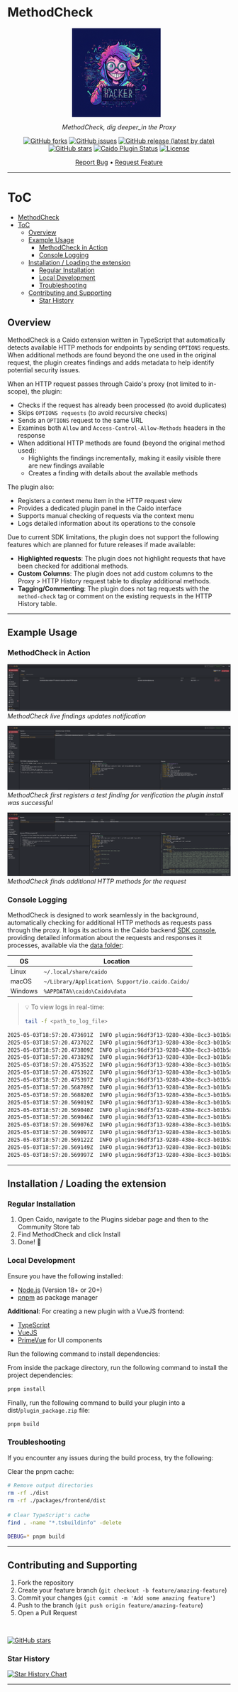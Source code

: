 # MethodCheck

<div align="center">

<img src="./public/images/methodcheck.jpeg" width="200" height="200" align="center" style="margin-right: 12px"/>

_MethodCheck, dig deeper_in the Proxy_

[![GitHub forks](https://img.shields.io/github/forks/GangGreenTemperTatum/MethodCheck?style=social)](https://github.com/GangGreenTemperTatum/MethodCheck/network/members)
[![GitHub issues](https://img.shields.io/github/issues/GangGreenTemperTatum/MethodCheck)](https://github.com/GangGreenTemperTatum/MethodCheck/issues)
[![GitHub release (latest by date)](https://img.shields.io/github/v/release/GangGreenTemperTatum/MethodCheck)](https://github.com/GangGreenTemperTatum/MethodCheck/releases)
[![GitHub stars](https://img.shields.io/github/stars/GangGreenTemperTatum/MethodCheck?style=social)](https://github.com/GangGreenTemperTatum/MethodCheck/stargazers)
[![Caido Plugin Status](https://img.shields.io/badge/Caido%20Plugin-Not%20Yet%20Submitted-yellow)](https://caido.io/plugins) <!-- TODO -->
[![License](https://img.shields.io/github/license/GangGreenTemperTatum/MethodCheck?branch=main)](https://github.com/GangGreenTemperTatum/MethodCheck/blob/main/LICENSE)

[Report Bug](https://github.com/GangGreenTemperTatum/MethodCheck/issues) •
[Request Feature](https://github.com/GangGreenTemperTatum/MethodCheck/issues)

<!-- TODO > MethodCheck is now available via the Caido Plugin Library! 🥳 -->

</div>

---

# ToC

- [MethodCheck](#methodcheck)
- [ToC](#toc)
  - [Overview](#overview)
  - [Example Usage](#example-usage)
    - [MethodCheck in Action](#methodcheck-in-action)
    - [Console Logging](#console-logging)
  - [Installation  / Loading the extension](#installation---loading-the-extension)
    - [Regular Installation](#regular-installation)
    - [Local Development](#local-development)
    - [Troubleshooting](#troubleshooting)
  - [Contributing and Supporting](#contributing-and-supporting)
    - [Star History](#star-history)


## Overview

MethodCheck is a Caido extension written in TypeScript that automatically detects available HTTP methods for endpoints by sending `OPTIONS` requests. When additional methods are found beyond the one used in the original request, the plugin creates findings and adds metadata to help identify potential security issues.

When an HTTP request passes through Caido's proxy (not limited to in-scope), the plugin:

- Checks if the request has already been processed (to avoid duplicates)
- Skips `OPTIONS requests` (to avoid recursive checks)
- Sends an `OPTIONS` request to the same URL
- Examines both `Allow` and `Access-Control-Allow-Methods` headers in the response
- When additional HTTP methods are found (beyond the original method used):
  - Highlights the findings incrementally, making it easily visible there are new findings available
  - Creates a finding with details about the available methods

The plugin also:

- Registers a context menu item in the HTTP request view
- Provides a dedicated plugin panel in the Caido interface
- Supports manual checking of requests via the context menu
- Logs detailed information about its operations to the console

Due to current SDK limitations, the plugin does not support the following features which are planned for future releases if made available:

- **Highlighted requests**: The plugin does not highlight requests that have been checked for additional methods.
- **Custom Columns**: The plugin does not add custom columns to the Proxy > HTTP History request table to display additional methods.
- **Tagging/Commenting**: The plugin does not tag requests with the `method-check` tag or comment on the existing requests in the HTTP History table.

---

## Example Usage

### MethodCheck in Action

![MethodCheck Findings Notification](./public/images/findings-notification.png)
*MethodCheck live findings updates notification*

![MethodCheck in Action - Test Example](./public/images/test-example-finding.png)
*MethodCheck first registers a test finding for verification the plugin install was successful*

![MethodCheck in Action - Example](./public/images/example-finding.png)
*MethodCheck finds additional HTTP methods for the request*

### Console Logging

MethodCheck is designed to work seamlessly in the background, automatically checking for additional HTTP methods as requests pass through the proxy. It logs its actions in the Caido backend [SDK console](https://developer.caido.io/reference/modules/extra/console.html#extra-console), providing detailed information about the requests and responses it processes, available via the [data folder](https://docs.caido.io/reference/internal_files.html):

| OS      | Location                                             |
|---------|------------------------------------------------------|
| Linux   | `~/.local/share/caido`                               |
| macOS   | `~/Library/Application\ Support/io.caido.Caido/`     |
| Windows | `%APPDATA%\caido\Caido\data`                         |

> 💡 To view logs in real-time:
>
> ```bash
> tail -f <path_to_log_file>
> ```

```bash
2025-05-03T18:57:20.473691Z  INFO plugin:96df3f13-9280-438e-8cc3-b01b5a4e957f js|sdk: [MethodCheck] Checking methods for request 11206
2025-05-03T18:57:20.473702Z  INFO plugin:96df3f13-9280-438e-8cc3-b01b5a4e957f js|sdk: [MethodCheck] Checking methods for URL: https://sync-1-us-west1-g.sync.services.mozilla.com/1.5/170298185/info/collections (original method: GET)
2025-05-03T18:57:20.473809Z  INFO plugin:96df3f13-9280-438e-8cc3-b01b5a4e957f js|sdk: [MethodCheck] Parsing URL: https://sync-1-us-west1-g.sync.services.mozilla.com/1.5/170298185/info/collections
2025-05-03T18:57:20.473829Z  INFO plugin:96df3f13-9280-438e-8cc3-b01b5a4e957f js|sdk: [MethodCheck] Parsed URL - Host: sync-1-us-west1-g.sync.services.mozilla.com, Path: /1.5/170298185/info/collections
2025-05-03T18:57:20.475352Z  INFO plugin:96df3f13-9280-438e-8cc3-b01b5a4e957f js|sdk: [MethodCheck] Created OPTIONS request to sync-1-us-west1-g.sync.services.mozilla.com:443/
2025-05-03T18:57:20.475392Z  INFO plugin:96df3f13-9280-438e-8cc3-b01b5a4e957f js|sdk: [MethodCheck] Request headers: {"User-Agent":["Caido MethodCheck"],"Host":["sync-1-us-west1-g.sync.services.mozilla.com"]}
2025-05-03T18:57:20.475397Z  INFO plugin:96df3f13-9280-438e-8cc3-b01b5a4e957f js|sdk: [MethodCheck] Sending OPTIONS request...
2025-05-03T18:57:20.568789Z  INFO plugin:96df3f13-9280-438e-8cc3-b01b5a4e957f js|sdk: [MethodCheck] OPTIONS request sent with ID: 11208
2025-05-03T18:57:20.568820Z  INFO plugin:96df3f13-9280-438e-8cc3-b01b5a4e957f js|sdk: [MethodCheck] OPTIONS response received, status: 204
2025-05-03T18:57:20.569019Z  INFO plugin:96df3f13-9280-438e-8cc3-b01b5a4e957f js|sdk: [MethodCheck] Response headers: {"Server":["openresty/1.15.8.2"],"Date":["Sat, 03 May 2025 18:57:20 GMT"],"Content-Length":["0"],"Via":["1.1 google"],"Access-Control-Max-Age":["1728000"],"Content-Type":["text/plain charset=UTF-8"],"Alt-Svc":["clear"],"Access-Control-Allow-Credentials":["true"],"Access-Control-Allow-Methods":["DELETE, GET, POST, PUT, OPTIONS"],"Access-Control-Allow-Headers":["DNT,Keep-Alive,User-Agent,X-Requested-With,If-Modified-Since,Cache-Control,Content-Type,Authorization,X-Conditions-Accepted"]}
2025-05-03T18:57:20.569040Z  INFO plugin:96df3f13-9280-438e-8cc3-b01b5a4e957f js|sdk: [MethodCheck] No Allow header found
2025-05-03T18:57:20.569046Z  INFO plugin:96df3f13-9280-438e-8cc3-b01b5a4e957f js|sdk: [MethodCheck] Found Access-Control-Allow-Methods header: DELETE
2025-05-03T18:57:20.569076Z  INFO plugin:96df3f13-9280-438e-8cc3-b01b5a4e957f js|sdk: [MethodCheck] Parsed methods from CORS header: ["DELETE"]
2025-05-03T18:57:20.569097Z  INFO plugin:96df3f13-9280-438e-8cc3-b01b5a4e957f js|sdk: [MethodCheck] Found 1 additional methods: ["DELETE"]
2025-05-03T18:57:20.569122Z  INFO plugin:96df3f13-9280-438e-8cc3-b01b5a4e957f js|sdk: [MethodCheck] Found additional methods for https://sync-1-us-west1-g.sync.services.mozilla.com/1.5/170298185/info/collections: DELETE
2025-05-03T18:57:20.569149Z  INFO plugin:96df3f13-9280-438e-8cc3-b01b5a4e957f js|sdk: [MethodCheck] Creating new finding for https://sync-1-us-west1-g.sync.services.mozilla.com/1.5/170298185/info/collections
2025-05-03T18:57:20.569997Z  INFO plugin:96df3f13-9280-438e-8cc3-b01b5a4e957f js|sdk: [MethodCheck] Successfully created finding for alternative methods on https://sync-1-us-west1-g.sync.services.mozilla.com/1.5/170298185/info/collections
```

---

## Installation  / Loading the extension

### Regular Installation

1. Open Caido, navigate to the Plugins sidebar page and then to the Community Store tab
2. Find MethodCheck and click Install
3. Done! 🎉

### Local Development

Ensure you have the following installed:
- [Node.js](https://nodejs.org/en) (Version 18+ or 20+)
- [pnpm](https://pnpm.io/) as package manager

**Additional**: For creating a new plugin with a VueJS frontend:

- [TypeScript](https://www.typescriptlang.org/)
- [VueJS](https://vuejs.org/)
- [PrimeVue](https://primevue.org/) for UI components

Run the following command to install dependencies:

From inside the package directory, run the following command to install the project dependencies:

```bash
pnpm install
```

Finally, run the following command to build your plugin into a dist/`plugin_package.zip` file:

```bash
pnpm build
```

### Troubleshooting

If you encounter any issues during the build process, try the following:

Clear the pnpm cache:

```bash
# Remove output directories
rm -rf ./dist
rm -rf ./packages/frontend/dist

# Clear TypeScript's cache
find . -name "*.tsbuildinfo" -delete
```

```bash
DEBUG=* pnpm build
```

---

## Contributing and Supporting

1. Fork the repository
2. Create your feature branch (`git checkout -b feature/amazing-feature`)
3. Commit your changes (`git commit -m 'Add some amazing feature'`)
4. Push to the branch (`git push origin feature/amazing-feature`)
5. Open a Pull Request

<br>

[![GitHub stars](https://img.shields.io/github/stars/GangGreenTemperTatum/MethodCheck.svg?style=social&label=Star&maxAge=2592000)](https://github.com/GangGreenTemperTatum/MethodCheck/stargazers/)

### Star History

[![Star History Chart](https://api.star-history.com/svg?repos=GangGreenTemperTatum/MethodCheck&type=Date)](https://star-history.com/#GangGreenTemperTatum/MethodCheck&Date)

---
